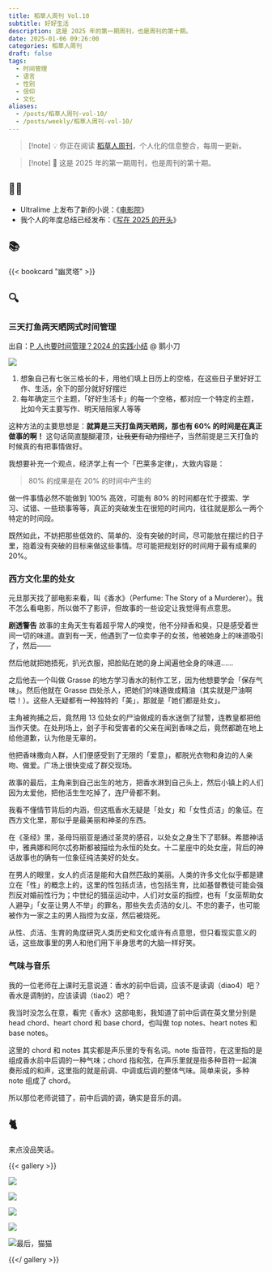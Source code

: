 ```yaml
---
title: 稻草人周刊 Vol.10
subtitle: 好好生活
description: 这是 2025 年的第一期周刊，也是周刊的第十期。
date: 2025-01-06 09:26:00
categories: 稻草人周刊
draft: false
tags:
  - 时间管理
  - 语言
  - 性别
  - 信仰
  - 文化
aliases:
  - /posts/稻草人周刊-vol-10/
  - /posts/weekly/稻草人周刊-vol-10/
---
```


> [!note] 💡
> 你正在阅读 [稻草人周刊](/categories/稻草人周刊/)，个人化的信息整合，每周一更新。

> [!note] 🎉
> 这是 2025 年的第一期周刊，也是周刊的第十期。

## 🏃‍♂️

- Ultralime 上发布了新的小说：《[电影院](http://www.ultrali.me/posts/20241231-paranoid/)》
- 我个人的年度总结已经发布：《[写在 2025 的开头](/posts/写在2025的开头)》

## 📚

{{< bookcard "幽灵塔" >}}

## 🔍

### 三天打鱼两天晒网式时间管理

出自：[P 人也要时间管理？2024 的实践小结](https://sspai.com/post/95280) @ 鹅小刀

![](https://image.guhub.cn/uPic/2025/01/image-20250106083817545.png)

1. 想象自己有七张三格长的卡，用他们填上日历上的空格，在这些日子里好好工作、生活，余下的部分就好好摆烂
2. 每年确定三个主题，「好好生活卡」的每一个空格，都对应一个特定的主题，比如今天主要写作、明天陪陪家人等等

这种方法的主要思想是：**就算是三天打鱼两天晒网，那也有 60% 的时间是在真正做事的啊！** 这句话简直醍醐灌顶，~~让我更有动力摆烂了~~，当然前提是三天打鱼的时候真的有把事情做好。

我想要补充一个观点，经济学上有一个「巴莱多定律」，大致内容是：

> 80% 的成果是在 20% 的时间中产生的

做一件事情必然不能做到 100% 高效，可能有 80% 的时间都在忙于摸索、学习、试错、一些琐事等等，真正的突破发生在很短的时间内，往往就是那么一两个特定的时间段。

既然如此，不妨把那些低效的、简单的、没有突破的时间，尽可能放在摆烂的日子里，抱着没有突破的目标来做这些事情。尽可能把规划好的时间用于最有成果的 20%。

### 西方文化里的处女

元旦那天找了部电影来看，叫《香水》（Perfume: The Story of a Murderer）。我不怎么看电影，所以做不了影评，但故事的一些设定让我觉得有点意思。

**剧透警告** 故事的主角天生有着超乎常人的嗅觉，他不分辩香和臭，只是感受着世间一切的味道。直到有一天，他遇到了一位卖李子的女孩，他被她身上的味道吸引了，然后——

然后他就把她捂死，扒光衣服，把脸贴在她的身上闻遍他全身的味道……

之后他去一个叫做 Grasse 的地方学习香水的制作工艺，因为他想要学会「保存气味」。然后他就在 Grasse 四处杀人，把她们的味道做成精油（其实就是尸油啊喂！）。这些人无疑都有一种独特的「美」，那就是「她们都是处女」。

主角被拘捕之后，竟然用 13 位处女的尸油做成的香水迷倒了狱警，连教皇都把他当作天使。在处刑场上，刽子手和受害者的父亲在闻到香味之后，竟然都跪在地上给他道歉，认为他是无辜的。

他把香味撒向人群，人们便感受到了无限的「爱意」，都脱光衣物和身边的人亲吻、做爱。广场上很快变成了群交现场。

故事的最后，主角来到自己出生的地方，把香水淋到自己头上，然后小镇上的人们因为太爱他，把他活生生吃掉了，连尸骨都不剩。

我看不懂情节背后的内涵，但这瓶香水无疑是「处女」和「女性贞洁」的象征。在西方文化里，那似乎是最美丽和神圣的东西。

在《圣经》里，圣母玛丽亚是通过圣灵的感召，以处女之身生下了耶稣。希腊神话中，雅典娜和阿尔忒弥斯都被描绘为永恒的处女。十二星座中的处女座，背后的神话故事也的确有一位象征纯洁美好的处女。

在男人的眼里，女人的贞洁是能和大自然匹敌的美丽。人类的许多文化似乎都是建立在「性」的概念上的，这里的性包括贞洁，也包括生育，比如基督教徒可能会强烈反对婚前性行为；中世纪的猎巫运动中，人们对女巫的指控，也有「女巫帮助女人避孕」「女巫让男人不举」的罪名，那些失去贞洁的女儿、不忠的妻子，也可能被作为一家之主的男人指控为女巫，然后被烧死。

从性、贞洁、生育的角度研究人类历史和文化或许有点意思，但只看现实意义的话，这些故事里的男人和他们用下半身思考的大脑一样好笑。

### 气味与音乐

我的一位老师在上课时无意说道：香水的前中后调，应该不是读调（diao4）吧？香水是调制的，应该读调（tiao2）吧？

我当时没怎么在意，看完《香水》这部电影，我知道了前中后调在英文里分别是 head chord、heart chord 和 base chord，也叫做 top notes、heart notes 和 base notes。

这里的 chord 和 notes 其实都是声乐里的专有名词。note 指音符，在这里指的是组成香水前中后调的一种气味；chord 指和弦，在声乐里就是指多种音符一起演奏形成的和声，这里指的就是前调、中调或后调的整体气味。简单来说，多种 note 组成了 chord。

所以那位老师说错了，前中后调的调，确实是音乐的调。

## 🐈

来点没品笑话。

{{< gallery >}}

![](https://image.guhub.cn/uPic/2025/01/IMG_0450.JPG)

![](https://image.guhub.cn/uPic/2025/01/IMG_1164.JPG)

![](https://image.guhub.cn/uPic/2025/01/IMG_1387.JPG)

![](https://image.guhub.cn/uPic/2025/01/IMG_2159.JPG)

![最后，猫猫](https://image.guhub.cn/uPic/2025/01/IMG_1553.JPG "最后，猫猫")

{{</ gallery >}}
